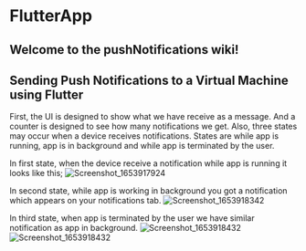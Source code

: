 # FlutterApp
## Welcome to the pushNotifications wiki!
## Sending Push Notifications to a Virtual Machine using Flutter

First, the UI is designed to show what we have receive as a message. And a counter is designed to see how many notifications we get. Also, three states may occur when a device receives notifications. States are while app is running, app is in background and while app is terminated by the user.

In first state, when the device receive a notification while app is running it looks like this;
![Screenshot_1653917924](https://user-images.githubusercontent.com/51158149/171130381-df8278b5-1527-4871-9640-ac9267fe8133.png)


In second state, while app is working in background you got a notification which appears on your notifications tab.
![Screenshot_1653918342](https://user-images.githubusercontent.com/51158149/171132149-ef174486-75b6-44e4-becc-ea8ee3c5a354.png)

In third state, when app is terminated by the user we have similar notification as app in background.
![Screenshot_1653918432](https://user-images.githubusercontent.com/51158149/171132369-6dc21646-f908-45c4-bb5e-bff1173623ff.png)
![Screenshot_1653918432](https://user-images.githubusercontent.com/51158149/171132783-6c813bb8-0b05-4945-afc4-a2a8db50fcaa.png)
